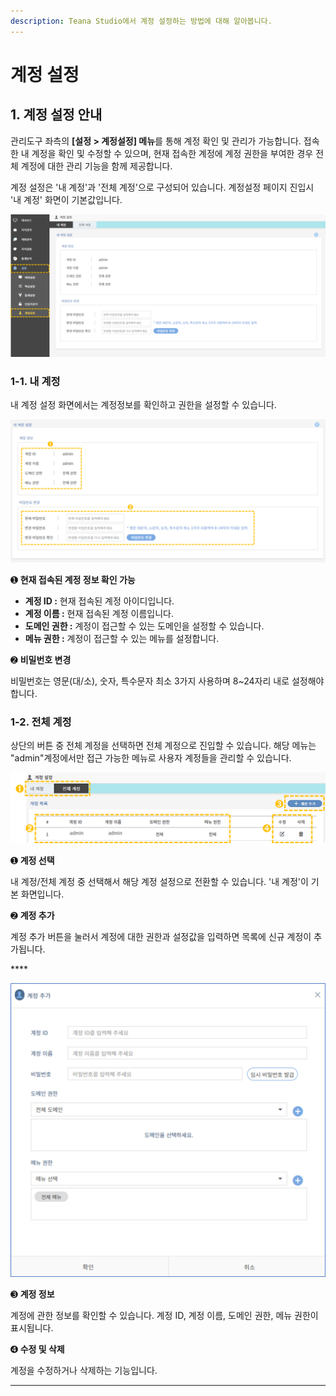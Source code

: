 ```yaml
---
description: Teana Studio에서 계정 설정하는 방법에 대해 알아봅니다.
---
```


# 계정 설정

## 1. 계정 설정 안내

관리도구 좌측의 **\[설정 > 계정설정] 메뉴**를 통해 계정 확인 및 관리가 가능합니다. 접속한 내 계정을 확인 및 수정할 수 있으며, 현재 접속한 계정에 계정 권한을 부여한 경우 전체 계정에 대한 관리 기능을 함께 제공합니다.

계정 설정은 '내 계정'과 '전체 계정'으로 구성되어 있습니다. 계정설정 페이지 진입시 '내 계정' 화면이 기본값입니다. &#x20;

![계정 설정 페이지 경로   ](<../.gitbook/assets/1.계정설정 경로.png>)

&#x20;  &#x20;

### 1-1. 내 계정

내 계정 설정 화면에서는 계정정보를 확인하고 권한을 설정할 수 있습니다.         &#x20;

![내 계정 설정 화면   ](<../.gitbook/assets/2.내 계정.png>)

➊ **현재 접속된 계정 정보 확인 가능**

* **계정 ID :** 현재 접속된 계정 아이디입니다.
* **계정 이름 :** 현재 접속된 계정 이름입니다.
* **도메인 권한 :** 계정이 접근할 수 있는 도메인을 설정할 수 있습니다. &#x20;
* **메뉴 권한 :** 계정이 접근할 수 있는 메뉴를 설정합니다.

&#x20;                   &#x20;

➋ **비밀번호 변경**&#x20;

비밀번호는 영문(대/소), 숫자, 특수문자 최소 3가지 사용하며 8\~24자리 내로 설정해야합니다.



### 1-2. 전체 계정

상단의 버튼 중 전체 계정을 선택하면 전체 계정으로 진입할 수 있습니다. 해당 메뉴는 "admin"계정에서만 접근 가능한 메뉴로 사용자 계정들을 관리할 수 있습니다.

![전체 계정 설정 화면   ](../.gitbook/assets/3.전체계정.png)

➊ **계정 선택**&#x20;

내 계정/전체 계정 중 선택해서 해당 계정 설정으로 전환할 수 있습니다. '내 계정'이 기본 화면입니다.



➋ **계정 추가**

계정 추가 버튼을 눌러서 계정에 대한 권한과 설정값을 입력하면 목록에 신규 계정이 추가됩니다.&#x20;

&#x20; ****  &#x20;

![계정 추가 설정창   ](<../.gitbook/assets/image (141).png>)

➌ **계정 정보**&#x20;

계정에 관한 정보를 확인할 수 있습니다. 계정 ID, 계정 이름, 도메인 권한, 메뉴 권한이 표시됩니다.



➍ **수정 및 삭제**

계정을 수정하거나 삭제하는 기능입니다. &#x20;

****
